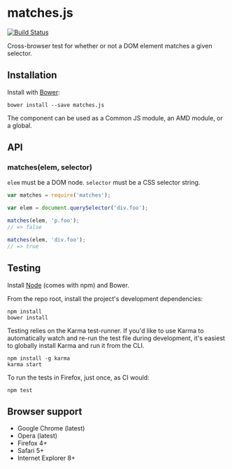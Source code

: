 # matches.js

[![Build Status](https://secure.travis-ci.org/necolas/matches.js.png?branch=master)](http://travis-ci.org/necolas/matches.js)

Cross-browser test for whether or not a DOM element matches a given selector.


## Installation

Install with [Bower](http://bower.io):

```
bower install --save matches.js
```

The component can be used as a Common JS module, an AMD module, or a global.


## API

### matches(elem, selector)

`elem` must be a DOM node. `selector` must be a CSS selector string.

```js
var matches = require('matches');

var elem = document.querySelector('div.foo');

matches(elem, 'p.foo');
// => false

matches(elem, 'div.foo');
// => true
```


## Testing

Install [Node](http://nodejs.org) (comes with npm) and Bower.

From the repo root, install the project's development dependencies:

```
npm install
bower install
```

Testing relies on the Karma test-runner. If you'd like to use Karma to
automatically watch and re-run the test file during development, it's easiest
to globally install Karma and run it from the CLI.

```
npm install -g karma
karma start
```

To run the tests in Firefox, just once, as CI would:

```
npm test
```


## Browser support

* Google Chrome (latest)
* Opera (latest)
* Firefox 4+
* Safari 5+
* Internet Explorer 8+
